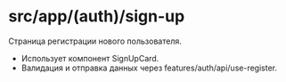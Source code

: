# src/app/(auth)/sign-up

Страница регистрации нового пользователя.

- Использует компонент SignUpCard.
- Валидация и отправка данных через features/auth/api/use-register. 